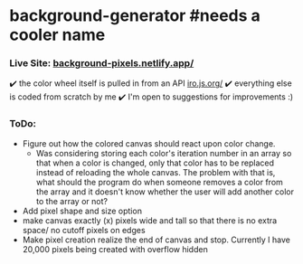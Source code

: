 # background-generator #needs a cooler name
### Live Site: <a href="https://background-pixels.netlify.app/" target="_blank">background-pixels.netlify.app/</a>

✔️ the color wheel itself is pulled in from an API  <a href="https://iro.js.org/" target="_blank">iro.js.org/</a>
✔️ everything else is coded from scratch by me
✔️ I'm open to suggestions for improvements :)

### ToDo:
* Figure out how the colored canvas should react upon color change. 
    * Was considering storing each color's iteration number in an array so that when a color is changed, only that color has to be replaced instead of reloading the whole canvas. The problem with that is, what should the program do when someone removes a color from the array and it doesn't know whether the user will add another color to the array or not? 
* Add pixel shape and size option
* make canvas exactly (x) pixels wide and tall so that there is no extra space/ no cutoff pixels on edges
* Make pixel creation realize the end of canvas and stop. Currently I have 20,000 pixels being created with overflow hidden
